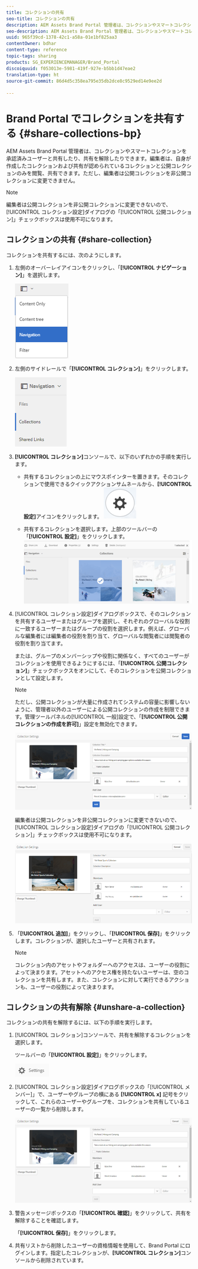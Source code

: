 ```yaml
---
title: コレクションの共有
seo-title: コレクションの共有
description: AEM Assets Brand Portal 管理者は、コレクションやスマートコレクションを承認済みユーザーと共有したり、共有を解除したりできます。編集者は、自身が作成したコレクションおよび共有が認められているコレクションと公開コレクションのみを閲覧、共有できます。
seo-description: AEM Assets Brand Portal 管理者は、コレクションやスマートコレクションを承認済みユーザーと共有したり、共有を解除したりできます。編集者は、自身が作成したコレクションおよび共有が認められているコレクションと公開コレクションのみを閲覧、共有できます。
uuid: 965f39cd-1378-42c1-a58a-01e1bf825aa3
contentOwner: bdhar
content-type: reference
topic-tags: sharing
products: SG_EXPERIENCEMANAGER/Brand_Portal
discoiquuid: f053013e-5981-419f-927e-b5bb1d47eae2
translation-type: ht
source-git-commit: 86d4d5c358ea795e35db2dce8c9529ed14e9ee2d

---
```



# Brand Portal でコレクションを共有する {#share-collections-bp}

AEM Assets Brand Portal 管理者は、コレクションやスマートコレクションを承認済みユーザーと共有したり、共有を解除したりできます。編集者は、自身が作成したコレクションおよび共有が認められているコレクションと公開コレクションのみを閲覧、共有できます。ただし、編集者は公開コレクションを非公開コレクションに変更できません。

>[!NOTE]
>
>編集者は公開コレクションを非公開コレクションに変更できないので、[!UICONTROL コレクション設定]ダイアログの「[!UICONTROL 公開コレクション]」チェックボックスは使用不可になります。

## コレクションの共有 {#share-collection}

コレクションを共有するには、次のようにします。

1. 左側のオーバーレイアイコンをクリックし、「**[!UICONTROL ナビゲーション]**」を選択します。

   ![](assets/contenttree-1.png)

1. 左側のサイドレールで「**[!UICONTROL コレクション]**」をクリックします。

   ![](assets/access_collections.png)

1. **[!UICONTROL コレクション]**&#x200B;コンソールで、以下のいずれかの手順を実行します。

   * 共有するコレクションの上にマウスポインターを置きます。そのコレクションで使用できるクイックアクションサムネールから、**[!UICONTROL 設定]**&#x200B;アイコンをクリックします。
   ![](assets/settings_thumbnail.png)

   * 共有するコレクションを選択します。上部のツールバーの「**[!UICONTROL 設定]**」をクリックします。
   ![](assets/collection-sharing.png)

1. [!UICONTROL コレクション設定]ダイアログボックスで、そのコレクションを共有するユーザーまたはグループを選択し、それぞれのグローバルな役割に一致するユーザーまたはグループの役割を選択します。例えば、グローバルな編集者には編集者の役割を割り当て、グローバルな閲覧者には閲覧者の役割を割り当てます。

   または、グループのメンバーシップや役割に関係なく、すべてのユーザーがコレクションを使用できるようにするには、「**[!UICONTROL 公開コレクション]**」チェックボックスをオンにして、そのコレクションを公開コレクションとして設定します。

   >[!NOTE]
   >
   >ただし、公開コレクションが大量に作成されてシステムの容量に影響しないように、管理者以外のユーザーによる公開コレクションの作成を制限できます。管理ツールパネルの[!UICONTROL 一般]設定で、「**[!UICONTROL 公開コレクションの作成を許可]**」設定を無効化できます。

   ![](assets/collection_sharingadduser.png)

   編集者は公開コレクションを非公開コレクションに変更できないので、[!UICONTROL コレクション設定]ダイアログの「[!UICONTROL 公開コレクション]」チェックボックスは使用不可になります。

   ![](assets/collection-setting-editor.png)

1. 「**[!UICONTROL 追加]**」をクリックし、「**[!UICONTROL 保存]**」をクリックします。コレクションが、選択したユーザーと共有されます。

   >[!NOTE]
   >
   >コレクション内のアセットやフォルダーへのアクセスは、ユーザーの役割によって決まります。アセットへのアクセス権を持たないユーザーは、空のコレクションを共有します。また、コレクションに対して実行できるアクションも、ユーザーの役割によって決まります。

## コレクションの共有解除 {#unshare-a-collection}

コレクションの共有を解除するには、以下の手順を実行します。

1. [!UICONTROL コレクション]コンソールで、共有を解除するコレクションを選択します。

   ツールバーの「**[!UICONTROL 設定]**」をクリックします。

   ![](assets/collection_settings.png)

1. [!UICONTROL コレクション設定]ダイアログボックスの「[!UICONTROL メンバー]」で、ユーザーやグループの横にある **[!UICONTROL x]** 記号をクリックして、これらのユーザーやグループを、コレクションを共有しているユーザーの一覧から削除します。

   ![](assets/unshare_collection.png)

1. 警告メッセージボックスの「**[!UICONTROL 確認]**」をクリックして、共有を解除することを確認します。

   「**[!UICONTROL 保存]**」をクリックします。

1. 共有リストから削除したユーザーの資格情報を使用して、Brand Portal にログインします。指定したコレクションが、**[!UICONTROL コレクション]**&#x200B;コンソールから削除されています。
